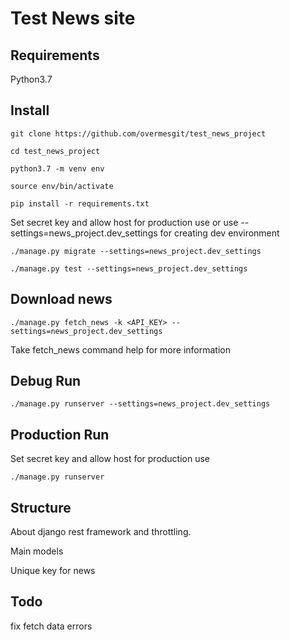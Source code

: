 # Test News site

## Requirements
Python3.7

## Install
```
git clone https://github.com/overmesgit/test_news_project

cd test_news_project

python3.7 -m venv env

source env/bin/activate

pip install -r requirements.txt
```
Set secret key and allow host for production use or 
use --settings=news_project.dev_settings for creating dev environment
```
./manage.py migrate --settings=news_project.dev_settings

./manage.py test --settings=news_project.dev_settings
```
## Download news
```
./manage.py fetch_news -k <API_KEY> --settings=news_project.dev_settings
```
Take fetch_news command help for more information

## Debug Run
```
./manage.py runserver --settings=news_project.dev_settings
```

## Production Run
Set secret key and allow host for production use
```
./manage.py runserver
```

## Structure
About django rest framework and throttling.

Main models

Unique key for news

## Todo
fix fetch data errors
